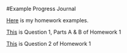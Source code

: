 #Example Progress Journal

[Here](example_homework_0.html) is my homework examples. 

[This](ETM58d_homework1.html) is Question 1, Parts A & B of Homework 1

[This](ETM58d_homework1_q2.html) is Question 2 of Homework 1
